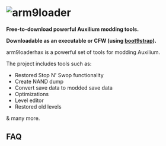 # ![arm9loader](https://user-images.githubusercontent.com/96433729/162250849-0c58623e-32c0-45d0-9869-568e4b2ca0fe.png)

**Free-to-download powerful Auxilium modding tools.**

**Downloadable as an executable or CFW (using [boot9strap](https://github.com/enfier/boot9strap)).**

arm9loaderhax is a powerful set of tools for modding Auxilium.

The project includes tools such as:

- Restored Stop N' Swop functionality
- Create NAND dump
- Convert save data to modded save data
- Optimizations 
- Level editor
- Restored old levels
 
 & many more.

## FAQ
